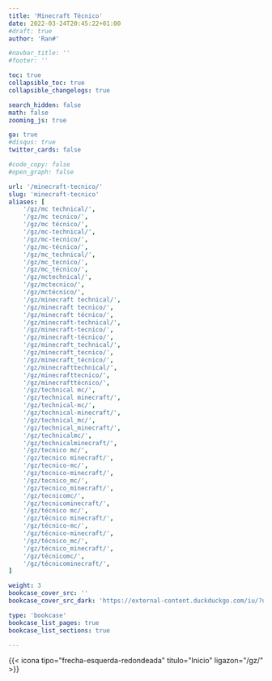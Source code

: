 ```yaml
---
title: 'Minecraft Técnico'
date: 2022-03-24T20:45:22+01:00
#draft: true
author: 'Ran#'

#navbar_title: ''
#footer: ''

toc: true
collapsible_toc: true
collapsible_changelogs: true

search_hidden: false
math: false
zooming_js: true

ga: true
#disqus: true
twitter_cards: false

#code_copy: false
#open_graph: false

url: '/minecraft-tecnico/'
slug: 'minecraft-tecnico'
aliases: [
    '/gz/mc technical/',
    '/gz/mc tecnico/',
    '/gz/mc técnico/',
    '/gz/mc-technical/',
    '/gz/mc-tecnico/',
    '/gz/mc-técnico/',
    '/gz/mc_technical/',
    '/gz/mc_tecnico/',
    '/gz/mc_técnico/',
    '/gz/mctechnical/',
    '/gz/mctecnico/',
    '/gz/mctécnico/',
    '/gz/minecraft technical/',
    '/gz/minecraft tecnico/',
    '/gz/minecraft técnico/',
    '/gz/minecraft-technical/',
    '/gz/minecraft-tecnico/',
    '/gz/minecraft-técnico/',
    '/gz/minecraft_technical/',
    '/gz/minecraft_tecnico/',
    '/gz/minecraft_técnico/',
    '/gz/minecrafttechnical/',
    '/gz/minecrafttecnico/',
    '/gz/minecrafttécnico/',
    '/gz/technical mc/',
    '/gz/technical minecraft/',
    '/gz/technical-mc/',
    '/gz/technical-minecraft/',
    '/gz/technical_mc/',
    '/gz/technical_minecraft/',
    '/gz/technicalmc/',
    '/gz/technicalminecraft/',
    '/gz/tecnico mc/',
    '/gz/tecnico minecraft/',
    '/gz/tecnico-mc/',
    '/gz/tecnico-minecraft/',
    '/gz/tecnico_mc/',
    '/gz/tecnico_minecraft/',
    '/gz/tecnicomc/',
    '/gz/tecnicominecraft/',
    '/gz/técnico mc/',
    '/gz/técnico minecraft/',
    '/gz/técnico-mc/',
    '/gz/técnico-minecraft/',
    '/gz/técnico_mc/',
    '/gz/técnico_minecraft/',
    '/gz/técnicomc/',
    '/gz/técnicominecraft/',
]

weight: 3
bookcase_cover_src: ''
bookcase_cover_src_dark: 'https://external-content.duckduckgo.com/iu/?u=https%3A%2F%2Fvignette.wikia.nocookie.net%2Ftechnical-minecraft%2Fimages%2Fa%2Fa1%2F2015-05-18_23.31.18.png'

type: 'bookcase'
bookcase_list_pages: true
bookcase_list_sections: true

---
```


{{< icona tipo="frecha-esquerda-redondeada" titulo="Inicio" ligazon="/gz/" >}}
